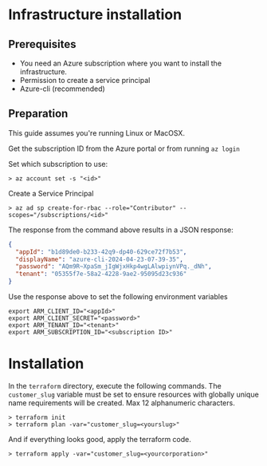 # Infrastructure installation
## Prerequisites 
- You need an Azure subscription where you want to install the infrastructure.
- Permission to create a service principal
- Azure-cli (recommended)

## Preparation
This guide assumes you're running Linux or MacOSX. 

Get the subscription ID from the Azure portal or from running `az login`

Set which subscription to use:
```shell
> az account set -s "<id>"
```

Create a Service Principal
```shell
> az ad sp create-for-rbac --role="Contributor" --scopes="/subscriptions/<id>"
```

The response from the command above results in a JSON response:
```json
{
  "appId": "b1d89de0-b233-42q9-dp40-629ce72f7b53",
  "displayName": "azure-cli-2024-04-23-07-39-35",
  "password": "AQm9R~XpaSm_jIgWjxHkp4wgLAlwpiynVPq._dNh",
  "tenant": "05355f7e-58a2-4228-9ae2-95095d23c936"
}
```
Use the response above to set the following environment variables
```shell
export ARM_CLIENT_ID="<appId>"
export ARM_CLIENT_SECRET="<password>"
export ARM_TENANT_ID="<tenant>"
export ARM_SUBSCRIPTION_ID="<subscription ID>"
```
# Installation
In the `terraform` directory, execute the following commands. The `customer_slug` variable must be set to ensure 
resources with globally unique name requirements will be created. Max 12 alphanumeric characters.
```shell
> terraform init
> terraform plan -var="customer_slug=<yourslug>"
```
And if everything looks good, apply the terraform code.
```shell
> terraform apply -var="customer_slug=<yourcorporation>"
```